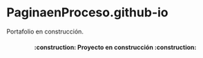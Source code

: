 # PaginaenProceso.github-io
Portafolio en construcción.


<h4 align="center">
:construction: Proyecto en construcción :construction:
</h4>

